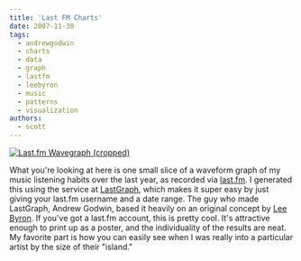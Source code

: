 ```yaml
---
title: 'Last FM Charts'
date: 2007-11-30
tags:
  - andrewgodwin
  - charts
  - data
  - graph
  - lastfm
  - leebyron
  - music
  - patterns
  - visualization
authors:
  - scott
---
```


[![Last.fm Wavegraph (cropped)](/images/1930371790_a2e0dcf2fc.jpg)](http://www.flickr.com/photos/spaceninja/1929542563/)

What you're looking at here is one small slice of a waveform graph of my music listening habits over the last year, as recorded via [last.fm](http://last.fm/). I generated this using the service at [LastGraph](http://lastgraph.aeracode.org/), which makes it super easy by just giving your last.fm username and a date range. The guy who made LastGraph, Andrew Godwin, based it heavily on an original concept by [Lee Byron](http://megamu.com/lastfm/). If you've got a last.fm account, this is pretty cool. It's attractive enough to print up as a poster, and the individuality of the results are neat. My favorite part is how you can easily see when I was really into a particular artist by the size of their "island."
